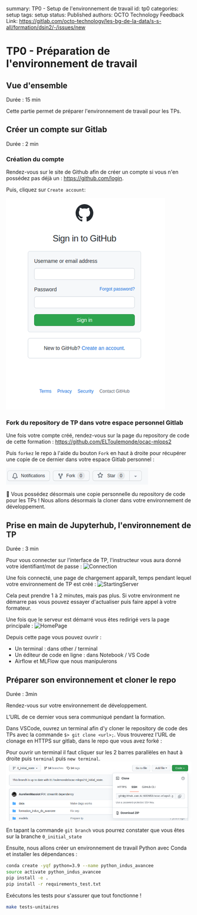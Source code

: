 summary: TP0 - Setup de l'environnement de travail
id: tp0
categories: setup
tags: setup
status: Published
authors: OCTO Technology
Feedback Link: https://gitlab.com/octo-technology/les-bg-de-la-data/s-s-all/formation/dsin2/-/issues/new

# TP0 - Préparation de l'environnement de travail

## Vue d'ensemble
Durée : 15 min

Cette partie permet de préparer l'environnement de travail pour les TPs.

## Créer un compte sur Gitlab
Durée : 2 min

### Création du compte

Rendez-vous sur le site de Github afin de créer un compte si vous n'en possédez pas déjà un : <https://github.com/login>.

Puis, cliquez sur `Create account`:

![Page de connexion à gitlab.com](./docs/tp0/github-sign-in-page.png)

### Fork du repository de TP dans votre espace personnel Gitlab

Une fois votre compte créé, rendez-vous sur la page du repository de code de cette formation : <https://github.com/ELToulemonde/ocac-mlops2>

Puis `forkez` le repo à l'aide du bouton `Fork` en haut à droite pour récupérer une copie de ce dernier dans votre espace Gitlab personnel :

![bouton fork](docs/tp0/github-fork-button.png)

🏁 Vous possédez désormais une copie personnelle du repository de code pour les TPs ! Nous allons désormais la cloner dans votre environnement de développement.

## Prise en main de Jupyterhub, l'environnement de TP
Durée : 3 min

Pour vous connecter sur l'interface de TP, l'instructeur vous aura donné votre identifiant/mot de passe :
![Connection](docs/tp0/connection.png)

Une fois connecté, une page de chargement apparaît, temps pendant lequel votre environnement de TP est créé : 
![StartingServer](docs/tp0/starting_server.png)

Cela peut prendre 1 à 2 minutes, mais pas plus. Si votre environment ne démarre pas vous pouvez essayer d'actualiser puis faire appel à votre formateur.

Une fois que le serveur est démarré vous êtes redirigé vers la page principale :
![HomePage](docs/tp0/homepage.png)

Depuis cette page vous pouvez ouvrir :
- Un terminal : dans other / terminal
- Un éditeur de code en ligne : dans Notebook / VS Code
- Airflow et MLFlow que nous manipulerons



## Préparer son environnement et cloner le repo
Durée : 3min

Rendez-vous sur votre environnement de développement.

L'URL de ce dernier vous sera communiqué pendant la formation.

Dans VSCode, ouvrez un terminal afin d'y cloner le repository de code des TPs avec la commande `$> git clone <url>;`. Vous trouverez l'URL de clonage en HTTPS sur gitlab, dans le repo que vous avez forké :

Pour ouvrir un terminal il faut cliquer sur les 2 barres parallèles en haut à droite puis `terminal` puis `new terminal`. 
![bouton clonage](docs/tp0/github-clone-button.png)

En tapant la commande `git branch` vous pourrez constater que vous êtes sur la branche `0_initial_state`


Ensuite, nous allons créer un environnement de travail Python avec Conda et installer les dépendances :

```bash
conda create -yqf python=3.9 --name python_indus_avancee
source activate python_indus_avancee
pip install -e .
pip install -r requirements_test.txt
```

Exécutons les tests pour s'assurer que tout fonctionne !

```bash
make tests-unitaires
```


